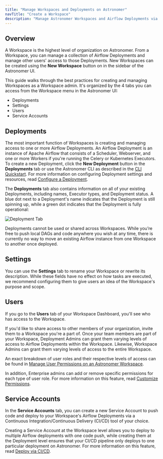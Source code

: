```yaml
---
title: "Manage Workspaces and Deployments on Astronomer"
navTitle: "Create a Workspace"
description: "Manage Astronomer Workspaces and Airflow Deployments via the Astronomer UI."
---
```


## Overview

A Workspace is the highest level of organization on Astronomer. From a Workspace, you can manage a collection of Airflow Deployments and manage other users' access to those Deployments. New Workspaces can be created using the **New Workspace** button on in the sidebar of the Astronomer UI.  

This guide walks through the best practices for creating and managing Workspaces as a Workspace admin. It's organized by the 4 tabs you can access from the Workspace menu in the Astronomer UI:

* Deployments
* Settings
* Users
* Service Accounts

## Deployments

The most important function of Workspaces is creating and managing access to one or more Airflow Deployments. An Airflow Deployment is an instance of Apache Airflow that consists of a Scheduler, Webserver, and one or more Workers if you're running the Celery or Kubernetes Executors. To create a new Deployment, click the **New Deployment** button in the **Deployments** tab or use the Astronomer CLI as described in the [CLI Quickstart](/docs/enterprise/stable/develop/cli-quickstart/). For more information on configuring Deployment settings and resources, read [Configure a Deployment](https://www.astronomer.io/docs/enterprise/v0.23/deploy/configure-deployment).

The **Deployments** tab also contains information on all of your existing Deployments, including names, Executor types, and Deployment status. A blue dot next to a Deployment's name indicates that the Deployment is still spinning up, while a green dot indicates that the Deployment is fully operational:

![Deployment Tab](https://assets2.astronomer.io/main/docs/astronomer-ui/v0.12-deployments.png)

Deployments cannot be used or shared across Workspaces. While you’re free to push local DAGs and code anywhere you wish at any time, there is currently no way to move an existing Airflow instance from one Workspace to another once deployed.

## Settings

You can use the **Settings** tab to rename your Workspace or rewrite its description. While these fields have no effect on how tasks are executed, we recommend configuring them to give users an idea of the Workspace's purpose and scope.

## Users

If you go to the **Users** tab of your Workspace Dashboard, you'll see who has access to the Workspace.

If you'd like to share access to other members of your organization, invite them to a Workspace you're a part of. Once your team members are part of your Workspace, Deployment Admins can grant them varying levels of access to Airflow Deployments within the Workspace. Likewise, Workspace Admins can grant them varying levels of access to the entire Workspace.

An exact breakdown of user roles and their respective levels of access can be found in [Manage User Permissions on an Astronomer Workspace](/docs/enterprise/stable/manage-astronomer/workspace-permissions/).

In addition, Enterprise admins can add or remove specific permissions for each type of user role. For more information on this feature, read [Customize Permissions](https://www.astronomer.io/docs/enterprise/stable/manage-astronomer/manage-platform-users#customize-permissions).

## Service Accounts

In the **Service Accounts** tab, you can create a new Service Account to push code and deploy to your Workspace's Airflow Deployments via a Continuous Integration/Continuous Delivery (CI/CD) tool of your choice.

Creating a Service Account at the Workspace level allows you to deploy to multiple Airflow deployments with one code push, while creating them at the Deployment level ensures that your CI/CD pipeline only deploys to one particular deployment on Astronomer. For more information on this feature, read [Deploy via CI/CD](https://www.astronomer.io/docs/enterprise/v0.23/deploy/ci-cd).
